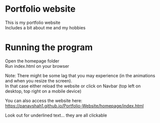 # Portfolio website
This is my portfolio website <br>
Includes a bit about me and my hobbies

# Running the program
Open the homepage folder <br>
Run index.html on your browser

Note: There might be some lag that you may experience (in the animations and when you resize the screen). <br>
      In that case either reload the website or click on Navbar (top left on desktop, top right on a mobile device)

You can also access the website here:
https://panavshah1.github.io/Portfolio-Website/homepage/index.html

Look out for underlined text... they are all clickable
